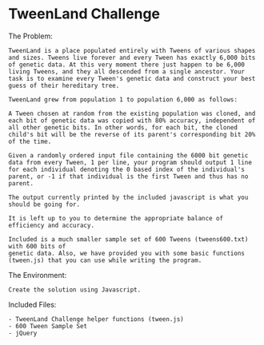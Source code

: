 TweenLand Challenge
=================

The Problem:
	
	TweenLand is a place populated entirely with Tweens of various shapes
	and sizes. Tweens live forever and every Tween has exactly 6,000 bits
	of genetic data. At this very moment there just happen to be 6,000
	living Tweens, and they all descended from a single ancestor. Your
	task is to examine every Tween's genetic data and construct your best
	guess of their hereditary tree.

	TweenLand grew from population 1 to population 6,000 as follows:

	A Tween chosen at random from the existing population was cloned, and
	each bit of genetic data was copied with 80% accuracy, independent of
	all other genetic bits. In other words, for each bit, the cloned
	child's bit will be the reverse of its parent's corresponding bit 20%
	of the time.

	Given a randomly ordered input file containing the 6000 bit genetic
	data from every Tween, 1 per line, your program should output 1 line
	for each individual denoting the 0 based index of the individual's
	parent, or -1 if that individual is the first Tween and thus has no
	parent.

	The output currently printed by the included javascript is what you
	should be going for.

	It is left up to you to determine the appropriate balance of
	efficiency and accuracy.

	Included is a much smaller sample set of 600 Tweens (tweens600.txt) with 600 bits of
	genetic data. Also, we have provided you with some basic functions (tween.js) that you can use while writing the program.

The Environment:
	
	Create the solution using Javascript.

Included Files:

	- TweenLand Challenge helper functions (tween.js)
	- 600 Tween Sample Set
	- jQuery